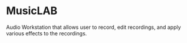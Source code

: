 # MusicLAB
Audio Workstation that allows user to record, edit recordings, and apply various effects to the recordings.
